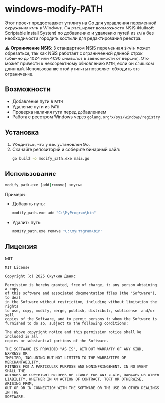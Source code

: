 # windows-modify-PATH

Этот проект предоставляет утилиту на Go для управления переменной окружения `PATH` в Windows. Он расширяет возможности NSIS (Nullsoft Scriptable Install System) по добавлению и удалению путей из `PATH` без необходимости городить костыли для редактирования реестра.

⚠ **Ограничение NSIS**: В стандартном NSIS переменная `$PATH` может обрезаться, так как NSIS работает с ограниченной длиной строк (обычно до 1024 или 4096 символов в зависимости от версии). Это может привести к некорректному обновлению `PATH`, если он слишком длинный. Использование этой утилиты позволяет обходить это ограничение.

## Возможности

- Добавление пути в `PATH`
- Удаление пути из `PATH`
- Проверка наличия пути перед добавлением
- Работа с реестром Windows через `golang.org/x/sys/windows/registry`

## Установка

1. Убедитесь, что у вас установлен Go.
2. Скачайте репозиторий и соберите бинарный файл:
   ```sh
   go build -o modify_path.exe main.go
   ```

## Использование

```sh
modify_path.exe [add|remove] <путь>
```

Примеры:
- Добавить путь:
  ```sh
  modify_path.exe add "C:\MyProgram\bin"
  ```
- Удалить путь:
  ```sh
  modify_path.exe remove "C:\MyProgram\bin"
  ```

## Лицензия
MIT
```
MIT License

Copyright (c) 2025 Скулкин Денис

Permission is hereby granted, free of charge, to any person obtaining a copy
of this software and associated documentation files (the "Software"), to deal
in the Software without restriction, including without limitation the rights
to use, copy, modify, merge, publish, distribute, sublicense, and/or sell
copies of the Software, and to permit persons to whom the Software is
furnished to do so, subject to the following conditions:

The above copyright notice and this permission notice shall be included in all
copies or substantial portions of the Software.

THE SOFTWARE IS PROVIDED "AS IS", WITHOUT WARRANTY OF ANY KIND, EXPRESS OR
IMPLIED, INCLUDING BUT NOT LIMITED TO THE WARRANTIES OF MERCHANTABILITY,
FITNESS FOR A PARTICULAR PURPOSE AND NONINFRINGEMENT. IN NO EVENT SHALL THE
AUTHORS OR COPYRIGHT HOLDERS BE LIABLE FOR ANY CLAIM, DAMAGES OR OTHER
LIABILITY, WHETHER IN AN ACTION OF CONTRACT, TORT OR OTHERWISE, ARISING FROM,
OUT OF OR IN CONNECTION WITH THE SOFTWARE OR THE USE OR OTHER DEALINGS IN THE
SOFTWARE.
```